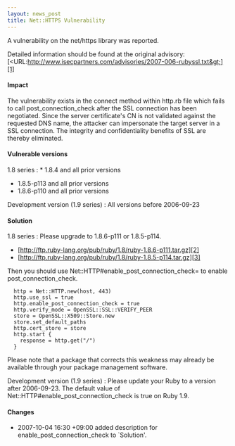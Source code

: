 ```yaml
---
layout: news_post
title: Net::HTTPS Vulnerability
---
```


A vulnerability on the net/https library was reported.

Detailed information should be found at the original advisory:
[&lt;URL:http://www.isecpartners.com/advisories/2007-006-rubyssl.txt&gt;][1]

#### Impact

The vulnerability exists in the connect method within http.rb file which
fails to call post\_connection\_check after the SSL connection has been
negotiated. Since the server certificate\'s CN is not validated against
the requested DNS name, the attacker can impersonate the target server
in a SSL connection. The integrity and confidentiality benefits of SSL
are thereby eliminated.

#### Vulnerable versions

1.8 series
: * 1\.8.4 and all prior versions
  * 1\.8.5-p113 and all prior versions
  * 1\.8.6-p110 and all prior versions

Development version (1.9 series)
: All versions before 2006-09-23

#### Solution

1.8 series
: Please upgrade to 1.8.6-p111 or 1.8.5-p114.
  
  * [http://ftp.ruby-lang.org/pub/ruby/1.8/ruby-1.8.6-p111.tar.gz][2]
  * [http://ftp.ruby-lang.org/pub/ruby/1.8/ruby-1.8.5-p114.tar.gz][3]
  
  Then you should use Net::HTTP#enable\_post\_connection\_check= to
  enable post\_connection\_check.
  
      http = Net::HTTP.new(host, 443)
      http.use_ssl = true
      http.enable_post_connection_check = true
      http.verify_mode = OpenSSL::SSL::VERIFY_PEER
      store = OpenSSL::X509::Store.new
      store.set_default_paths
      http.cert_store = store
      http.start {
        response = http.get("/")
      }
  
  Please note that a package that corrects this weakness may already be
  available through your package management software.

Development version (1.9 series)
: Please update your Ruby to a version after 2006-09-23. The default
  value of Net::HTTP#enable\_post\_connection\_check is true on Ruby
  1.9.

#### Changes

* 2007-10-04 16:30 +09:00 added description for
  enable\_post\_connection\_check to \`Solution\'.

[1]: http://www.isecpartners.com/advisories/2007-006-rubyssl.txt 
[2]: http://ftp.ruby-lang.org/pub/ruby/1.8/ruby-1.8.6-p111.tar.gz 
[3]: http://ftp.ruby-lang.org/pub/ruby/1.8/ruby-1.8.5-p114.tar.gz 
